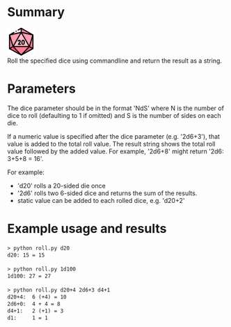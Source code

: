 
# Summary

![roll.py logo](/assets/images/d20_small.png)  
Roll the specified dice using commandline and return the result as a string.

# Parameters

The dice parameter should be in the format 'NdS' where N is the number of
dice to roll (defaulting to 1 if omitted) and S is the number of sides on
each die. 

If a numeric value is specified after the dice parameter (e.g. '2d6+3'),
that value is added to the total roll value. The result string shows the
total roll value followed by the added value. For example, '2d6+8' might
return '2d6: 3+5+8 = 16'.

For example: 
- 'd20' rolls a 20-sided die once
- '2d6' rolls two 6-sided dice and returns the sum of the results.
- static value can be added to each rolled dice, e.g. 'd20+2'

# Example usage and results

```
> python roll.py d20  
d20: 15 = 15

> python roll.py 1d100
1d100: 27 = 27

> python roll.py d20+4 2d6+3 d4+1
d20+4:  6 (+4) = 10  
2d6+0:  4 + 4 = 8  
d4+1:   2 (+1) = 3   
d1:     1 = 1  
```



